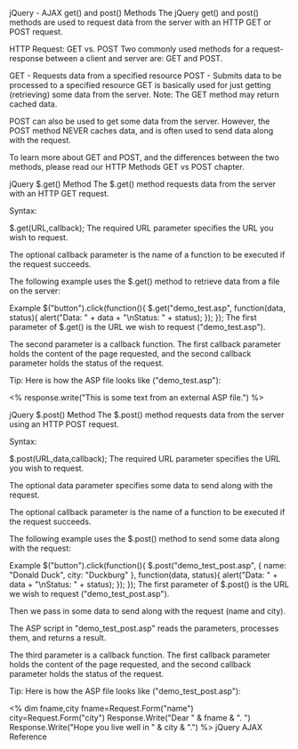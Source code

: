 jQuery - AJAX get() and post() Methods
The jQuery get() and post() methods are used to request data from the server with an HTTP GET or POST request.

HTTP Request: GET vs. POST
Two commonly used methods for a request-response between a client and server are: GET and POST.

GET - Requests data from a specified resource
POST - Submits data to be processed to a specified resource
GET is basically used for just getting (retrieving) some data from the server. Note: The GET method may return cached data.

POST can also be used to get some data from the server. However, the POST method NEVER caches data, and is often used to send data along with the request.

To learn more about GET and POST, and the differences between the two methods, please read our HTTP Methods GET vs POST chapter.

jQuery $.get() Method
The $.get() method requests data from the server with an HTTP GET request.

Syntax:

$.get(URL,callback);
The required URL parameter specifies the URL you wish to request.

The optional callback parameter is the name of a function to be executed if the request succeeds.

The following example uses the $.get() method to retrieve data from a file on the server:

Example
$("button").click(function(){
  $.get("demo_test.asp", function(data, status){
    alert("Data: " + data + "\nStatus: " + status);
  });
});
The first parameter of $.get() is the URL we wish to request ("demo_test.asp").

The second parameter is a callback function. The first callback parameter holds the content of the page requested, and the second callback parameter holds the status of the request.

Tip: Here is how the ASP file looks like ("demo_test.asp"):

<%
response.write("This is some text from an external ASP file.")
%>

jQuery $.post() Method
The $.post() method requests data from the server using an HTTP POST request.

Syntax:

$.post(URL,data,callback);
The required URL parameter specifies the URL you wish to request.

The optional data parameter specifies some data to send along with the request.

The optional callback parameter is the name of a function to be executed if the request succeeds.

The following example uses the $.post() method to send some data along with the request:

Example
$("button").click(function(){
  $.post("demo_test_post.asp",
  {
    name: "Donald Duck",
    city: "Duckburg"
  },
  function(data, status){
    alert("Data: " + data + "\nStatus: " + status);
  });
});
The first parameter of $.post() is the URL we wish to request ("demo_test_post.asp").

Then we pass in some data to send along with the request (name and city).

The ASP script in "demo_test_post.asp" reads the parameters, processes them, and returns a result.

The third parameter is a callback function. The first callback parameter holds the content of the page requested, and the second callback parameter holds the status of the request.

Tip: Here is how the ASP file looks like ("demo_test_post.asp"):

<%
dim fname,city
fname=Request.Form("name")
city=Request.Form("city")
Response.Write("Dear " & fname & ". ")
Response.Write("Hope you live well in " & city & ".")
%>
jQuery AJAX Reference